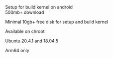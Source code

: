 Setup for build kernel on android  
500mb+ download

Minimal 10gb+ free disk for setup and build kernel

Available on chroot 

Ubuntu 20.4.1 and 18.04.5
 
Arm64 only

